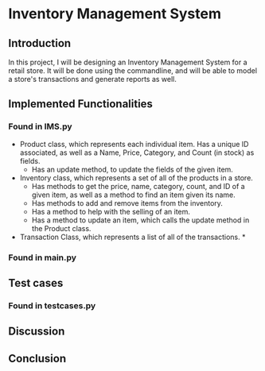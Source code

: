 # Inventory Management System
## Introduction
In this project, I will be designing an Inventory Management System for a retail store. It will be done using the commandline, and will be able to model a store's transactions and generate reports as well. 
## Implemented Functionalities
### Found in IMS.py
* Product class, which represents each individual item. Has a unique ID associated, as well as a Name, Price, Category, and Count (in stock) as fields.
    * Has an update method, to update the fields of the given item. 
* Inventory class, which represents a set of all of the products in a store. 
    * Has methods to get the price, name, category, count, and ID of a given item, as well as a method to find an item given its name. 
    * Has methods to add and remove items from the inventory.
    * Has a method to help with the selling of an item.
    * Has a method to update an item, which calls the update method in the Product class.
* Transaction Class, which represents a list of all of the transactions.
    * 
### Found in main.py

## Test cases
### Found in testcases.py

## Discussion

## Conclusion

